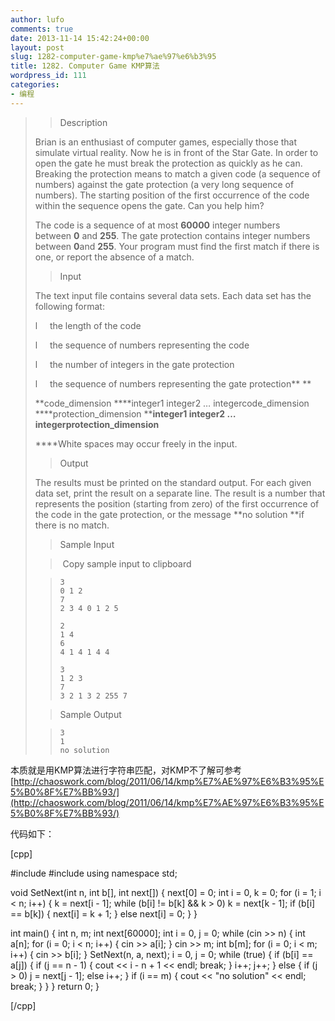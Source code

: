 ```yaml
---
author: lufo
comments: true
date: 2013-11-14 15:42:24+00:00
layout: post
slug: 1282-computer-game-kmp%e7%ae%97%e6%b3%95
title: 1282. Computer Game KMP算法
wordpress_id: 111
categories:
- 编程
---
```


<blockquote>

> 
> Description
> 
> 

> 
> 

Brian is an enthusiast of computer games, especially those that simulate virtual reality. Now he is in front of the Star Gate. In order to open the gate he must break the protection as quickly as he can. Breaking the protection means to match a given code (a sequence of numbers) against the gate protection (a very long sequence of numbers). The starting position of the first occurrence of the code within the sequence opens the gate. Can you help him?

The code is a sequence of at most **60000** integer numbers between **0** and **255**. The gate protection contains integer numbers between **0**and **255**. Your program must find the first match if there is one, or report the absence of a match.


> 
> 

> 
> Input
> 
> 

> 
> 

The text input file contains several data sets. Each data set has the following format:

l     the length of the code

l     the sequence of numbers representing the code

l     the number of integers in the gate protection

l     the sequence of numbers representing the gate protection** **

**code_dimension
****integer1 integer2 … integercode_dimension
****protection_dimension
****integer1 integer2 … integerprotection_dimension**

****White spaces may occur freely in the input.


> 
> 

> 
> Output
> 
> 

> 
> 

The results must be printed on the standard output. For each given data set, print the result on a separate line. The result is a number that represents the position (starting from zero) of the first occurrence of the code in the gate protection, or the message **no solution **if there is no match.


> 
> 

> 
> Sample Input
> 
> 

> 
>  Copy sample input to clipboard
> 
> 

> 
> 

>     
>     3
>     0 1 2
>     7
>     2 3 4 0 1 2 5
>     
>     2
>     1 4
>     6
>     4 1 4 1 4 4
>     
>     3
>     1 2 3
>     7
>     3 2 1 3 2 255 7
> 
> 

> 
> 

> 
> Sample Output
> 
> 

> 
> 

>     
>     3
>     1
>     no solution
> 
> 

> 
> </blockquote>


本质就是用KMP算法进行字符串匹配，对KMP不了解可参考[http://chaoswork.com/blog/2011/06/14/kmp%E7%AE%97%E6%B3%95%E5%B0%8F%E7%BB%93/](http://chaoswork.com/blog/2011/06/14/kmp%E7%AE%97%E6%B3%95%E5%B0%8F%E7%BB%93/)

代码如下：

[cpp]

#include <iostream>
#include <cstring>
using namespace std;

void SetNext(int n, int b[], int next[]) {
 next[0] = 0;
 int i = 0, k = 0;
 for (i = 1; i < n; i++) {
 k = next[i - 1];
 while (b[i] != b[k] && k > 0)
 k = next[k - 1];
 if (b[i] == b[k]) {
 next[i] = k + 1;
 } else
 next[i] = 0;
 }
}

int main() {
 int n, m;
 int next[60000];
 int i = 0, j = 0;
 while (cin >> n) {
 int a[n];
 for (i = 0; i < n; i++) {
 cin >> a[i];
 }
 cin >> m;
 int b[m];
 for (i = 0; i < m; i++) {
 cin >> b[i];
 }
 SetNext(n, a, next);
 i = 0, j = 0;
 while (true) {
 if (b[i] == a[j]) {
 if (j == n - 1) {
 cout << i - n + 1 << endl;
 break;
 }
 i++;
 j++;
 } else {
 if (j > 0)
 j = next[j - 1];
 else
 i++;
 }
 if (i == m) {
 cout << "no solution" << endl;
 break;
 }
 }
 }
 return 0;
}

[/cpp]
